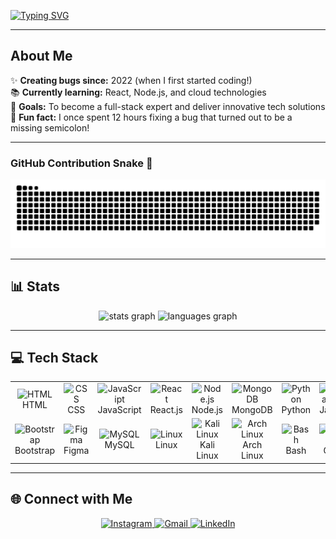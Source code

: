 [![Typing SVG](https://readme-typing-svg.herokuapp.com?font=Roboto&weight=700&size=25&duration=2500&pause=1000&vCenter=true&width=500&height=25&lines=I'm+Rezza+Fairus+Nugraha;And+I'm+a+Fullstack+Developer)](https://git.io/typing-svg)  

---

## About Me

✨ **Creating bugs since:** 2022 (when I first started coding!)  
📚 **Currently learning:** React, Node.js, and cloud technologies  
🎯 **Goals:** To become a full-stack expert and deliver innovative tech solutions  
🎲 **Fun fact:** I once spent 12 hours fixing a bug that turned out to be a missing semicolon!  

---

### GitHub Contribution Snake 🐍
<picture>
  <source media="(prefers-color-scheme: dark)" srcset="https://raw.githubusercontent.com/platane/snk/output/github-contribution-grid-snake-dark.svg" />
  <source media="(prefers-color-scheme: light)" srcset="https://raw.githubusercontent.com/platane/snk/output/github-contribution-grid-snake.svg" />
  <img alt="GitHub contribution grid snake animation" src="https://raw.githubusercontent.com/platane/snk/output/github-contribution-grid-snake.svg" />
</picture>

---

## 📊 Stats
<div align="center">
  <img src="https://github-readme-stats.vercel.app/api?username=rezzafairusnugraha&show_icons=true&include_all_commits=true&count_private=true&theme=dracula&hide_border=false" height="150" alt="stats graph" />
  <img src="https://github-readme-stats.vercel.app/api/top-langs?username=rezzafairusnugraha&layout=compact&langs_count=5&theme=dracula&hide_border=false" height="150" alt="languages graph" />
</div>

---

## 💻 Tech Stack
<table>
    <tr>
        <td align="center" width="96"><img src="https://skillicons.dev/icons?i=html" width="48" height="48" alt="HTML" /><br>HTML</td>
        <td align="center" width="96"><img src="https://skillicons.dev/icons?i=css" width="48" height="48" alt="CSS" /><br>CSS</td>
        <td align="center" width="96"><img src="https://skillicons.dev/icons?i=js" width="48" height="48" alt="JavaScript" /><br>JavaScript</td>
        <td align="center" width="96"><img src="https://skillicons.dev/icons?i=react" width="48" height="48" alt="React" /><br>React.js</td>
        <td align="center" width="96"><img src="https://skillicons.dev/icons?i=nodejs" width="48" height="48" alt="Node.js" /><br>Node.js</td>
        <td align="center" width="96"><img src="https://skillicons.dev/icons?i=mongo" width="48" height="48" alt="MongoDB" /><br>MongoDB</td>
        <td align="center" width="96"><img src="https://skillicons.dev/icons?i=python" width="48" height="48" alt="Python" /><br>Python</td>
        <td align="center" width="96"><img src="https://skillicons.dev/icons?i=java" width="48" height="48" alt="Java" /><br>Java</td>
    </tr>
    <tr>
        <td align="center" width="96"><img src="https://skillicons.dev/icons?i=bootstrap" width="48" height="48" alt="Bootstrap" /><br>Bootstrap</td>
        <td align="center" width="96"><img src="https://skillicons.dev/icons?i=figma" width="48" height="48" alt="Figma" /><br>Figma</td>
        <td align="center" width="96"><img src="https://skillicons.dev/icons?i=mysql" width="48" height="48" alt="MySQL" /><br>MySQL</td>
        <td align="center" width="96"><img src="https://skillicons.dev/icons?i=linux" width="48" height="48" alt="Linux" /><br>Linux</td>
        <td align="center" width="96"><img src="https://skillicons.dev/icons?i=kali" width="48" height="48" alt="Kali Linux" /><br>Kali Linux</td>
        <td align="center" width="96"><img src="https://skillicons.dev/icons?i=arch" width="48" height="48" alt="Arch Linux" /><br>Arch Linux</td>
        <td align="center" width="96"><img src="https://skillicons.dev/icons?i=bash" width="48" height="48" alt="Bash" /><br>Bash</td>
        <td align="center" width="96"><img src="https://skillicons.dev/icons?i=git" width="48" height="48" alt="Git" /><br>Git</td>
    </tr>
</table>

---

## 🌐 Connect with Me
<p align="center">
  <a href="https://www.instagram.com/rexzgraphic_?igsh=Z3FoZHVvb3JoazJl" target="_blank">
    <img src="https://skillicons.dev/icons?i=instagram" width="52" height="40" alt="Instagram" />
  </a>
  <a href="mailto:rezzafairusnugrahaa@gmail.com">
    <img src="https://skillicons.dev/icons?i=gmail" width="52" height="40" alt="Gmail" />
  </a>
  <a href="https://www.linkedin.com/in/rezza-fairus-nugraha/" target="_blank">
    <img src="https://skillicons.dev/icons?i=linkedin" width="52" height="40" alt="LinkedIn" />
  </a>
</p>
